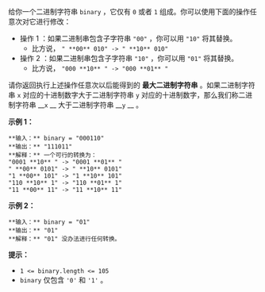 给你一个二进制字符串 `binary` ，它仅有 `0` 或者 `1` 组成。你可以使用下面的操作任意次对它进行修改：

  * 操作 1 ：如果二进制串包含子字符串 `"00"` ，你可以用 `"10"` 将其替换。 
    * 比方说， `" **00** 010" -> " **10** 010"`
  * 操作 2 ：如果二进制串包含子字符串 `"10"` ，你可以用 `"01"` 将其替换。 
    * 比方说， `"000 **10** " -> "000 **01** "`

请你返回执行上述操作任意次以后能得到的 **最大二进制字符串** 。如果二进制字符串 `x` 对应的十进制数字大于二进制字符串 `y`
对应的十进制数字，那么我们称二进制字符串 __`x` __ 大于二进制字符串 __`y` __ 。

**示例 1：**

    
    
    **输入：** binary = "000110"
    **输出：** "111011"
    **解释：** 一个可行的转换为：
    "0001 **10** " -> "0001 **01** " 
    " **00** 0101" -> " **10** 0101" 
    "1 **00** 101" -> "1 **10** 101" 
    "110 **10** 1" -> "110 **01** 1" 
    "11 **00** 11" -> "11 **10** 11"
    

**示例 2：**

    
    
    **输入：** binary = "01"
    **输出：** "01"
    **解释：** "01" 没办法进行任何转换。
    

**提示：**

  * `1 <= binary.length <= 105`
  * `binary` 仅包含 `'0'` 和 `'1'` 。

